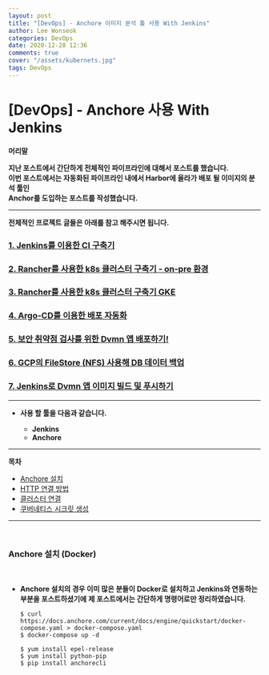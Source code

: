 ```yaml
---
layout: post
title: "[DevOps] - Anchore 이미지 분석 툴 사용 With Jenkins"
author: Lee Wonseok
categories: DevOps
date: 2020-12-28 12:36
comments: true
cover: "/assets/kubernets.jpg"
tags: DevOps
---
```




#  [DevOps] - Anchore 사용 With Jenkins
**머리말**  

**지난 포스트에서 간단하게 전체적인 파이프라인에 대해서 포스트를 했습니다.**  
**이번 포스트에서는 자동화된 파이프라인 내에서 Harbor에 올라가 배포 될 이미지의 분석 툴인**  
**Anchor를 도입하는 포스트를 작성했습니다.**


---

**전체적인 프로젝트 글들은 아래를 참고 해주시면 됩니다.**

### [1. Jenkins를 이용한 CI 구축기](https://nasa1515.github.io/devops/2020/09/22/CICD.html)
### [2. Rancher를 사용한 k8s 클러스터 구축기 - on-pre 환경](https://nasa1515.github.io/devops/2020/10/13/CICD.html)
### [3. Rancher를 사용한 k8s 클러스터 구축기 GKE](https://nasa1515.github.io/devops/2020/10/13/CICD2.html)
### [4. Argo-CD를 이용한 배포 자동화](https://nasa1515.github.io/devops/2020/10/14/CICD3.html)
### [5. 보안 취약점 검사를 위한 Dvmn 앱 배포하기!](https://nasa1515.github.io/devops/2020/10/21/CICD4.html)
### [6. GCP의 FileStore (NFS) 사용해 DB 데이터 백업](https://nasa1515.github.io/devops/2020/10/21/CICD5.html)
### [7. Jenkins로 Dvmn 앱 이미지 빌드 및 푸시하기](https://nasa1515.github.io/devops/2020/10/21/CICD6.html)

---


* **사용 할 툴을 다음과 같습니다.**  

    - **Jenkins**
    * **Anchore**

---


**목차**

- [Anchore 설치](#a1)
- [HTTP 연결 방법](#a2)
- [클러스터 연결](#a3)
- [쿠버네티스 시크릿 생성](#a4)

---


<br/>

### **Anchore 설치 (Docker)** <a name="a1"></a>

<br/>

* **Anchore 설치의 경우 이미 많은 분들이 Docker로 설치하고 Jenkins와 연동하는 부분을 포스트하셨기에**  **제 포스트에서는 간단하게 명령어로만 정리하였습니다.**



    ```
    $ curl https://docs.anchore.com/current/docs/engine/quickstart/docker-compose.yaml > docker-compose.yaml
    $ docker-compose up -d

    $ yum install epel-release
    $ yum install python-pip
    $ pip install anchorecli
    ```